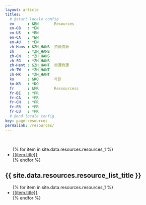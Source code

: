 ```yaml
---
layout: article
titles:
  # @start locale config
  en      : &EN       Resources
  en-GB   : *EN
  en-US   : *EN
  en-CA   : *EN
  en-AU   : *EN
  zh-Hans : &ZH_HANS  资源资源
  zh      : *ZH_HANS
  zh-CN   : *ZH_HANS
  zh-SG   : *ZH_HANS
  zh-Hant : &ZH_HANT  資源資源 
  zh-TW   : *ZH_HANT
  zh-HK   : *ZH_HANT
  ko      : &KO       자원 
  ko-KR   : *KO
  fr      : &FR       Ressourcess
  fr-BE   : *FR
  fr-CA   : *FR
  fr-CH   : *FR
  fr-FR   : *FR
  fr-LU   : *FR
  # @end locale config
key: page-resources
permalink: /resources/
---
```


<br />

<ul>
{% for item in site.data.resources.resources_1 %}
    <li><a href="{{item.url}}" alt="{{item.title}}">{{item.title}}</a></li>
{% endfor %}
</ul>

<h2> {{ site.data.resources.resource_list_title }} </h2>
<ul>
{% for item in site.data.resources.resources_1 %}
<li><a href="{{item.url}}" alt="{{item.title}}">{{item.title}}</a></li>
{% endfor %}
</ul>
